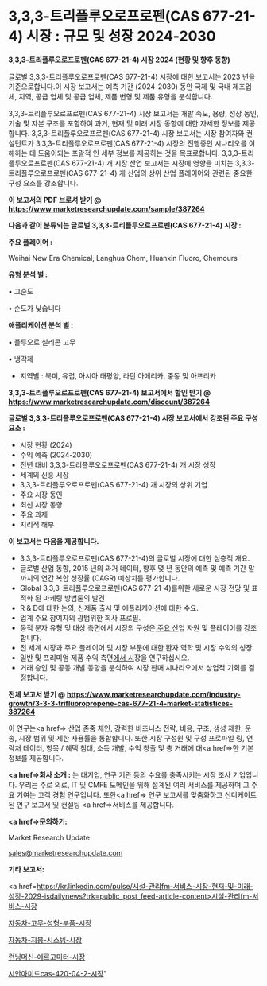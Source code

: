 # 3,3,3-트리플루오로프로펜(CAS 677-21-4) 시장 : 규모 및 성장 2024-2030

<strong>3,3,3-트리플루오로프로펜(CAS 677-21-4) 시장 2024 (현황 및 향후 동향)</strong>

글로벌 3,3,3-트리플루오로프로펜(CAS 677-21-4) 시장에 대한 보고서는 2023 년을 기준으로합니다.이 시장 보고서는 예측 기간 (2024-2030) 동안 국제 및 국내 제조업체, 지역, 공급 업체 및 공급 업체, 제품 변형 및 제품 유형을 분석합니다.

3,3,3-트리플루오로프로펜(CAS 677-21-4) 시장 보고서는 개발 속도, 용량, 성장 동인, 기술 및 자본 구조를 포함하여 과거, 현재 및 미래 시장 동향에 대한 자세한 정보를 제공합니다. 3,3,3-트리플루오로프로펜(CAS 677-21-4) 시장 보고서는 시장 참여자와 컨설턴트가 3,3,3-트리플루오로프로펜(CAS 677-21-4) 시장의 진행중인 시나리오를 이해하는 데 도움이되는 포괄적 인 세부 정보를 제공하는 것을 목표로합니다. 3,3,3-트리플루오로프로펜(CAS 677-21-4) 개 시장 산업 보고서는 시장에 영향을 미치는 3,3,3-트리플루오로프로펜(CAS 677-21-4) 개 산업의 상위 산업 플레이어와 관련된 중요한 구성 요소를 강조합니다.



<strong>이 보고서의 PDF 브로셔 받기 @ <a href=https://www.marketresearchupdate.com/sample/387264>https://www.marketresearchupdate.com/sample/387264</a></strong>



<strong>다음과 같이 분류되는 글로벌 3,3,3-트리플루오로프로펜(CAS 677-21-4) 시장 :</strong>



<strong>주요 플레이어 :</strong>

Weihai New Era Chemical, Langhua Chem, Huanxin Fluoro, Chemours



<strong>유형 분석 별 :</strong>

• 고순도

• 순도가 낮습니다



<strong>애플리케이션 분석 별 :</strong>

• 플루오로 실리콘 고무

• 냉각제

<ul>
  <li>지역별 : 북미, 유럽, 아시아 태평양, 라틴 아메리카, 중동 및 아프리카</li>
</ul>


<strong>3,3,3-트리플루오로프로펜(CAS 677-21-4) 보고서에서 할인 받기 @ <a href=https://www.marketresearchupdate.com/discount/387264>https://www.marketresearchupdate.com/discount/387264</a></strong>



<strong>글로벌 3,3,3-트리플루오로프로펜(CAS 677-21-4) 시장 보고서에서 강조된 주요 구성 요소 :</strong>
<ul>
  <li>시장 현황 (2024)</li>
  <li>수익 예측 (2024-2030)</li>
  <li>전년 대비 3,3,3-트리플루오로프로펜(CAS 677-21-4) 개 시장 성장</li>
  <li>세계의 신흥 시장</li>
  <li>3,3,3-트리플루오로프로펜(CAS 677-21-4) 개 시장의 상위 기업</li>
  <li>주요 시장 동인</li>
  <li>최신 시장 동향</li>
  <li>주요 과제</li>
  <li>지리적 해부</li>
</ul>


<strong>이 보고서는 다음을 제공합니다.</strong>
<ul>
  <li>3,3,3-트리플루오로프로펜(CAS 677-21-4)의 글로벌 시장에 대한 심층적 개요.</li>
  <li>글로벌 산업 동향, 2015 년의 과거 데이터, 향후 몇 년 동안의 예측 및 예측 기간 말까지의 연간 복합 성장률 (CAGR) 예상치를 평가합니다.</li>
  <li>Global 3,3,3-트리플루오로프로펜(CAS 677-21-4)를위한 새로운 시장 전망 및 표적화 된 마케팅 방법론의 발견</li>
  <li>R &amp; D에 대한 논의, 신제품 출시 및 애플리케이션에 대한 수요.</li>
  <li>업계 주요 참여자의 광범위한 회사 프로필.</li>
  <li>동적 분자 유형 및 대상 측면에서 시장의 구성은<a href=> 주요 산</a>업 자원 및 플레이어를 강조합니다.</li>
  <li>전 세계 시장과 주요 플레이어 및 시장 부문에 대한 환자 역학 및 시장 수익의 성장.</li>
  <li>일반 및 프리미엄 제품 수익 측면<a href=>에서 시</a>장을 연구하십시오.</li>
  <li>거래 승인 및 공동 개발 동향을 분석하여 시장 판매 시나리오에서 상업적 기회를 결정합니다.</li>
</ul>



<strong>전체 보고서 받기 @ <a href=https://www.marketresearchupdate.com/industry-growth/3-3-3-trifluoropropene-cas-677-21-4-market-statistices-387264>https://www.marketresearchupdate.com/industry-growth/3-3-3-trifluoropropene-cas-677-21-4-market-statistices-387264</a></strong>

이 연구는<a href=> 산업 존중</a> 체인, 강력한 비즈니스 전략, 비용, 구조, 생성 제한, 운송, 시장 범위 및 제한 사용률을 통합합니다. 또한 시장 구성원 및 구성 프로파일 링, 연락처 데이터, 항목 / 혜택 침대, 소득 개발, 수익 창출 및 총 거래에 대<a href=>한 기본 </a>정보를 제공합니다.



<strong><a href=>회사 소</a>개 :</strong>
는 대기업, 연구 기관 등의 수요를 충족시키는 시장 조사 기업입니다. 우리는 주로 의료, IT 및 CMFE 도메인을 위해 설계된 여러 서비스를 제공하며 그 주요 기여는 고객 경험 연구입니다. 또한<a href=> 연구 보</a>고서를 맞춤화하고 신디케이트 된 연구 보고서 및 컨설팅 <a href=>서비스</a>를 제공합니다.



<strong><a href=>문의하기:</a></strong>

Market Research Update

sales@marketresearchupdate.com



<strong>기타 보고서:</strong>

<a href=https://kr.linkedin.com/pulse/시설-관리fm-서비스-시장-현재-및-미래-성장-2029-isdailynews?trk=public_post_feed-article-content>시설-관리fm-서비스-시장</a>

<a href=https://www.linkedin.com/pulse/자동차-고무-성형-부품-시장-규모-및-성장-2023-survey-spotlight-pro-24-analysis-b6prf/>자동차-고무-성형-부품-시장</a>

<a href=https://www.linkedin.com/pulse/자동차-지붕-시스템-시장-세분화-연구-및-목표-고객2029년-trend-tracking-tips-360-analysis-4vmgf/>자동차-지붕-시스템-시장</a>

<a href=https://www.linkedin.com/pulse/런닝머신-에르고미터-시장-규모-및-성장-2023-analytics-avenue-adventures-24-ana-tczof/>런닝머신-에르고미터-시장</a>

<a href=https://www.linkedin.com/pulse/시안아미드cas-420-04-2-시장-규모-및-성장-2023-ah0hc/>시안아미드cas-420-04-2-시장</a>"
